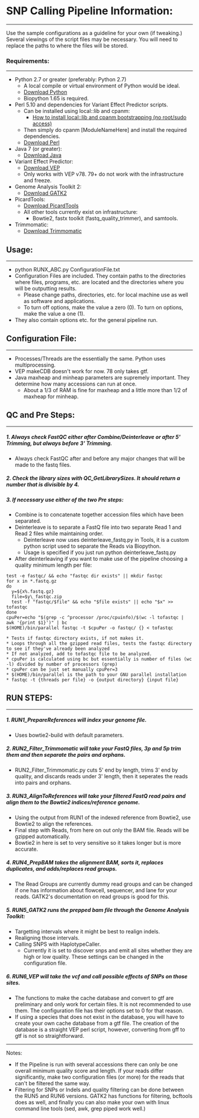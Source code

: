 # SNP Calling Pipeline Information: #

* * * * * * * * * * * * * * * * * * * * * * * * * * * * * * * * * * * * * * * *

Use the sample configurations as a guideline for your own (if tweaking.) Several viewings of the script files may be necessary.
You will need to replace the paths to where the files will be stored.

### Requirements: ###

-------------------------------------------------------------------------------
- Python 2.7 or greater (preferably: Python 2.7)
    - A local compile or virtual environment of Python would be ideal.
    - [Download Python](https://www.python.org/download/)
    - Biopython 1.65 is required.
- Perl 5.10 and dependencies for Variant Effect Predictor scripts.
    - Can be installed using local::lib and cpanm:
        - [How to install local::lib and cpanm bootstrapping (no root/sudo access)](http://stackoverflow.com/questions/2980297/how-can-i-use-cpan-as-a-non-root-user)
    - Then simply do cpanm [ModuleNameHere] and install the required dependencies.
    - [Download Perl](http://www.perl.org/)
- Java 7 (or greater):
    - [Download Java](https://java.com/en/download/)
- Variant Effect Predictor:
    - [Download VEP](http://useast.ensembl.org/info/docs/tools/vep/script/vep_download.html?redirect=no)
    - Only works with VEP v78. 79+ do not work with the infrastructure and freeze.
- Genome Analysis Toolkit 2:
    - [Download GATK2](https://www.broadinstitute.org/gatk/download/)
- PicardTools:
    - [Download PicardTools](http://broadinstitute.github.io/picard/)
    - All other tools currently exist on infrastructure:
        - Bowtie2, fastx toolkit (fastq_quality_trimmer), and samtools.
- Trimmomatic:
    - [Download Trimmomatic](http://www.usadellab.org/cms/?page=trimmomatic)
        

## Usage: ##

-------------------------------------------------------------------------------

- python RUNX_ABC.py ConfigurationFile.txt
- Configuration Files are included. They contain paths to the directories where files, programs, etc. are located and the directories where you will be outputting results.
  - Please change paths, directories, etc. for local machine use as well as software and applications.
  - To turn off options, make the value a zero (0). To turn on options, make the value a one (1).
- They also contain options etc. for the general pipeline run.

## Configuration File: ##
   
-------------------------------------------------------------------------------

  * Processes/Threads are the essentially the same. Python uses multiprocessing.
  * VEP makeCDB doesn't work for now. 78 only takes gtf.
  * Java maxheap and minheap parameters are supremely important. They determine how many accessions can run at once.
    * About a 1/3 of RAM is fine for maxheap and a little more than 1/2 of maxheap for minheap.

## QC and Pre Steps: ##

-------------------------------------------------------------------------------

##### 1. Always check FastQC either after Combine/Deinterleave or after 5' Trimming, but always before 3' Trimming. #####

  - Always check FastQC after and before any major changes that will be made to the fastq files.
   
##### 2. Check the library sizes with QC_GetLibrarySizes. It should return a number that is divisible by 4. #####

##### 3. If necessary use either of the two Pre steps: #####

  - Combine is to concatenate together accession files which have been separated.
  - Deinterleave is to separate a FastQ file into two separate Read 1 and Read 2 files while maintaining order.
    * Deinterleave now uses deinterleave_fastq.py in Tools, it is a custom python script used to separate the Reads via Biopython.
    * Usage is specified if you just run python deinterleave_fastq.py
  - After deinterleaving if you want to make use of the pipeline choosing a quality minimum length per file:

```
test -e fastqc/ && echo "fastqc dir exists" || mkdir fastqc
for x in *.fastq.gz
do
  y=${x%.fastq.gz}
  file=$y\_fastqc.zip
  test -f "fastqc/$file" && echo "$file exists" || echo "$x" >> tofastqc
done
cpuPer=echo "$(grep -c ^processor /proc/cpuinfo)/$(wc -l tofastqc | awk '{print $1}')" | bc
$(HOME)/bin/parallel fastqc -t $cpuPer -o fastqc/ {} < tofastqc
```
    * Tests if fastqc directory exists, if not makes it.
    * Loops through all the gzipped read files, tests the fastqc directory to see if they've already been analyzed
    * If not analyzed, add to tofastqc file to be analyzed.
    * cpuPer is calculated using bc but essentially is number of files (wc -l) divided by number of processors (grep)
    * cpuPer can be just set manually cpuPer=3
    * $(HOME)/bin/parallel is the path to your GNU parallel installation
    * fastqc -t {threads per file} -o {output directory} {input file}
     
## RUN STEPS: ##

-------------------------------------------------------------------------------

##### 1. RUN1_PrepareReferences will index your genome file. #####

- Uses bowtie2-build with default parameters.
   
##### 2. RUN2_Filter_Trimmomatic will take your FastQ files, 3p and 5p trim them and then separate the pairs and orphans. #####

  - RUN2_Filter_Trimmomatic.py cuts 5' end by length, trims 3' end by quality, and discards reads under 3' length, then it seperates the reads into pairs and orphans.
 
##### 3. RUN3_AlignToReferences will take your filtered FastQ read pairs and align them to the Bowtie2 indices/reference genome. #####

  - Using the output from RUN1 of the indexed reference from Bowtie2, use Bowtie2 to align the references.
  - Final step with Reads, from here on out only the BAM file. Reads will be gzipped automatically.
  - Bowtie2 in here is set to very sensitive so it takes longer but is more accurate.
   
##### 4. RUN4_PrepBAM takes the alignment BAM, sorts it, replaces duplicates, and adds/replaces read groups. #####

  - The Read Groups are currently dummy read groups and can be changed if one has information about flowcell, sequencer, and lane for your reads. GATK2's documentation on read groups is good for this.
   
##### 5. RUN5_GATK2 runs the prepped bam file through the Genome Analysis Toolkit: #####

  - Targetting intervals where it might be best to realign indels.
  - Realigning those intervals.
  - Calling SNPS with HaplotypeCaller.
    * Currently it is set to discover snps and emit all sites whether they are high or low quality. These settings can be changed in the configuration file.
     
##### 6. RUN6_VEP will take the vcf and call possible effects of SNPs on those sites. #####

  - The functions to make the cache database and convert to gtf are preliminary and only work for certain files. It is not recommended to use them. The configuration file has their options set to 0 for that reason.
  - If using a species that does not exist in the database, you will have to create your own cache database from a gtf file. The creation of the database is a straight VEP perl script, however, converting from gff to gtf is not so straightforward.

-------------------------------------------------------------------------------

Notes:
  - If the Pipeline is run with several accessions there can only be one overall minimum quality score and length. If your reads differ significantly, make two configuration files (or more) for the reads that can't be filtered the same way.
  - Filtering for SNPs or Indels and quality filtering can be done between the RUN5 and RUN6 versions. GATK2 has functions for filtering, bcftools does as well, and finally you can also make your own with linux command line tools (sed, awk, grep piped work well.)
